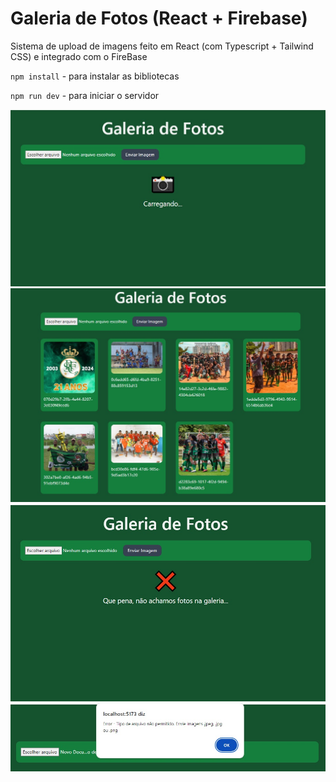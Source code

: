 # Galeria de Fotos (React + Firebase)

Sistema de upload de imagens feito em React (com Typescript + Tailwind CSS) e integrado com o FireBase



`npm install` - para instalar as bibliotecas

`npm run dev` - para iniciar o servidor

<img src="src/assets/Print Galeria 1.jpg">

<img src="src/assets/Print Galeria 3.jpg">

<img src="src/assets/Print Galeria 2.jpg">

<img src="src/assets/Print Galeria 4.jpg">
